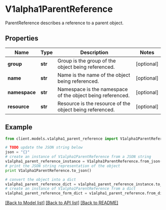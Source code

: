 # V1alpha1ParentReference

ParentReference describes a reference to a parent object.

## Properties
Name | Type | Description | Notes
------------ | ------------- | ------------- | -------------
**group** | **str** | Group is the group of the object being referenced. | [optional] 
**name** | **str** | Name is the name of the object being referenced. | [optional] 
**namespace** | **str** | Namespace is the namespace of the object being referenced. | [optional] 
**resource** | **str** | Resource is the resource of the object being referenced. | [optional] 

## Example

```python
from client.models.v1alpha1_parent_reference import V1alpha1ParentReference

# TODO update the JSON string below
json = "{}"
# create an instance of V1alpha1ParentReference from a JSON string
v1alpha1_parent_reference_instance = V1alpha1ParentReference.from_json(json)
# print the JSON string representation of the object
print V1alpha1ParentReference.to_json()

# convert the object into a dict
v1alpha1_parent_reference_dict = v1alpha1_parent_reference_instance.to_dict()
# create an instance of V1alpha1ParentReference from a dict
v1alpha1_parent_reference_form_dict = v1alpha1_parent_reference.from_dict(v1alpha1_parent_reference_dict)
```
[[Back to Model list]](../README.md#documentation-for-models) [[Back to API list]](../README.md#documentation-for-api-endpoints) [[Back to README]](../README.md)


